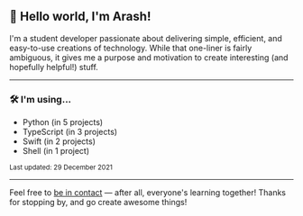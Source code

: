 
## 👋 Hello world, I'm Arash!

 I'm a student developer passionate about delivering simple, efficient, and easy-to-use creations of technology. While that one-liner is fairly ambiguous, it gives me a purpose and motivation to create interesting (and hopefully helpful!) stuff.

---

### 🛠 I'm using...

- Python (in 5 projects)
- TypeScript (in 3 projects)
- Swift (in 2 projects)
- Shell (in 1 project)

<sub>Last updated: 29 December 2021</sub>

---

Feel free to <a href="mailto:hello@arashnrim.me" target="_blank" rel="noreferrer">be in contact</a> — after all, everyone's learning together! Thanks for stopping by, and go create awesome things!
